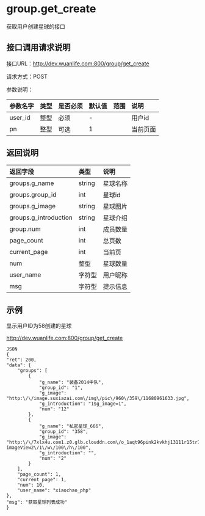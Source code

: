 # group.get_create

获取用户创建星球的接口

## 接口调用请求说明

接口URL：http://dev.wuanlife.com:800/group/get_create

请求方式：POST

参数说明：

|参数名字        |类型  |是否必须    |默认值    |范围                   |说明|
|:--|:--|:--|:--|:--|:--|
|user_id        |整型   |必须   |-| |用户id|
|pn       |整型   |可选   | 1   |  |当前页面|

## 返回说明

|返回字段                | 类型   |     说明|
|:--|:--|:--|
|groups.g_name       |       string    |  星球名称|
|groups.group_id           |     int   |      星球id|
|groups.g_image     |      string   |   星球图片|
|groups.g_introduction |   string   |   星球介绍|
|group.num         |       int     |    成员数量|
|page_count           |     int     |    总页数|
|current_page        |      int   |      当前页|
|num|整型|星球数量|
|user_name|字符型|用户昵称|
|msg|字符型|提示信息|

## 示例

显示用户ID为58创建的星球

http://dev.wuanlife.com:800/group/get_create

    JSON
    {
	"ret": 200,
	"data": {
		"groups": [
			{
				"g_name": "装备2014中队",
				"group_id": "1",
				"g_image": "http:\/\/image.suxiazai.com\/img\/pic\/960\/359\/11680961633.jpg",
				"g_introduction": "1$g_image=1",
				"num": "12"
			},
			{
				"g_name": "私密星球_666",
				"group_id": "358",
				"g_image": "http:\/\/7xlx4u.com1.z0.glb.clouddn.com\/o_1aqt96pink2kvkhj13111r15tr7.jpg?imageView2\/1\/w\/100\/h\/100",
				"g_introduction": "",
				"num": "2"
			}
		],
		"page_count": 1,
		"current_page": 1,
		"num": 10,
		"user_name": "xiaochao_php"
	},
	"msg": "获取星球列表成功"
    }

